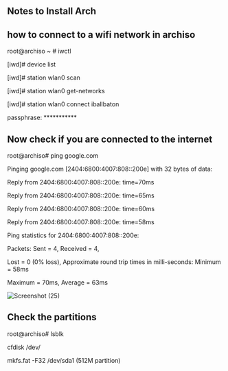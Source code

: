 ## Notes to Install Arch

## how to connect to a wifi network in archiso

root@archiso ~ # iwctl

[iwd]# device list

[iwd]# station wlan0 scan

[iwd]# station wlan0 get-networks

[iwd]# station wlan0 connect iballbaton

passphrase: ***********

## Now check if you are connected to the internet

root@archiso# ping google.com

Pinging google.com [2404:6800:4007:808::200e] with 32 bytes of data:

Reply from 2404:6800:4007:808::200e: time=70ms

Reply from 2404:6800:4007:808::200e: time=65ms

Reply from 2404:6800:4007:808::200e: time=60ms

Reply from 2404:6800:4007:808::200e: time=58ms

Ping statistics for 2404:6800:4007:808::200e: 

Packets: Sent = 4, Received = 4, 

Lost = 0 (0% loss), Approximate round trip times in milli-seconds: Minimum = 58ms

Maximum = 70ms, Average = 63ms

![Screenshot (25)](https://user-images.githubusercontent.com/102450738/164955813-d23ae0f5-43c9-4c78-a20f-c9382cf06f63.png)

## Check the partitions

root@archiso# lsblk

cfdisk /dev/

mkfs.fat -F32 /dev/sda1 (512M partition)

